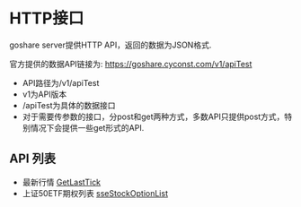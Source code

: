 # HTTP接口


goshare server提供HTTP API，返回的数据为JSON格式.

官方提供的数据API链接为: https://goshare.cyconst.com/v1/apiTest

* API路径为/v1/apiTest
* v1为API版本
* /apiTest为具体的数据接口
* 对于需要传参数的接口，分post和get两种方式，多数API只提供post方式，特别情况下会提供一些get形式的API.

## API 列表

* 最新行情 [GetLastTick](./GetLastTick.md#)
* 上证50ETF期权列表 [sseStockOptionList](./SSEStockOptionList.md#)